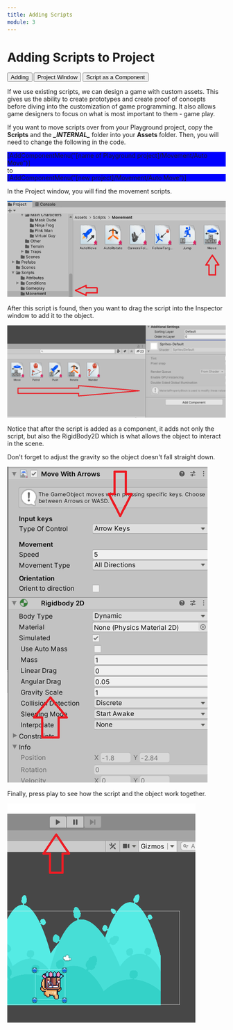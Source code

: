 ```yaml
---
title: Adding Scripts
module: 3
---
```


# Adding Scripts to Project

<div class="tab">
  <button class="tablinks active" onclick="openTab(event, 'Overview')">Adding</button>
  <button class="tablinks" onclick="openTab(event, 'Project')">Project Window</button>
<button class="tablinks" onclick="openTab(event, 'Component')">Script as a Component</button>

</div>

<div id="Overview" class="tabcontent" style="display:block">

<p>If we use existing scripts, we can design a game with custom assets.  This gives us the ability to create prototypes and create proof of concepts before diving into the customization of game programming.  It also allows game designers to focus on what is most important to them - game play.</p>

<p>If you want to move scripts over from your Playground project, copy the <b>Scripts</b> and the <b><i>_INTERNAL_</i></b> folder into your <b>Assets</b> folder.  Then, you will need to change the following in the code.</p>

<div style="background-color:blue">
  [AddComponentMenu("[name of Playground project]/Movement/Auto Move")]
</div>
to
<div style="background-color:blue">
[AddComponentMenu("[new project]/Movement/Auto Move")]
</div>

</div>
<div id="Project" class="tabcontent">

<p>In the Project window, you will find the movement scripts.</p>

<p><img src="../imgs/MovementScript.png" alt="Movement Scripts" /></p>

<p>After this script is found, then you want to drag the script into the Inspector window to add it to the object.</p>

<p><img src="../imgs/DragScript.png" alt="Drag Script" /></p>

</div>
<div id="Component" class="tabcontent">

<p>Notice that after the script is added as a component, it adds not only the script, but also the RigidBody2D which is what allows the object to interact in the scene.</p>

<p>Don't forget to adjust the gravity so the object doesn't fall straight down.</p>

<p><img src="../imgs/ComponentsAfterScript.png" alt="Components after Script" /></p>

<p>Finally, press play to see how the script and the object work together.</p>

<p><img src="../imgs/PressPlay.png" alt="Press Play" /></p>
</div>
